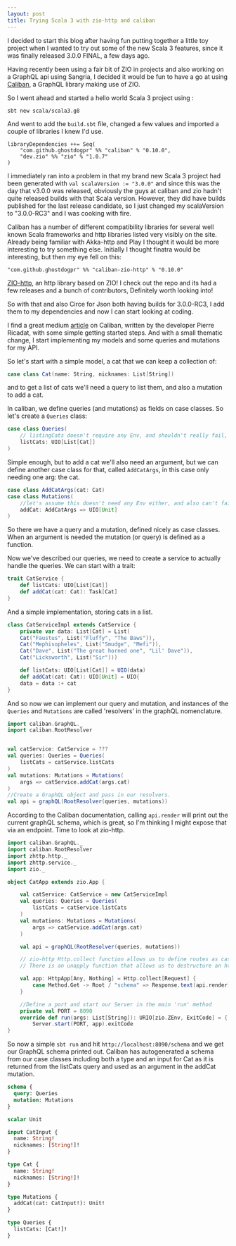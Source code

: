 ```yaml
---
layout: post
title: Trying Scala 3 with zio-http and caliban
---
```


I decided to start this blog after having fun putting together a little toy project when I wanted to try out some of the new Scala 3 features, since it was finally released 3.0.0 FINAL, a few days ago.

Having recently been using a fair bit of ZIO in projects and also working on a GraphQL api using Sangria, I decided it would be fun to have a go at using [Caliban](https://ghostdogpr.github.io/caliban/), a GraphQL library making use of ZIO.

So I went ahead and started a hello world Scala 3 project using :
    
    sbt new scala/scala3.g8

And went to add the `build.sbt` file, changed a few values and imported a couple of libraries I knew I'd use.

    libraryDependencies ++= Seq(
        "com.github.ghostdogpr" %% "caliban" % "0.10.0",
        "dev.zio" %% "zio" % "1.0.7"
    )

I immediately ran into a problem in that my brand new Scala 3 project had been generated with `val scalaVersion := "3.0.0"` and since this was the day that v3.0.0 was released, obviously the guys at caliban and zio hadn't quite released builds with that Scala version. 
However, they did have builds published for the last release candidate, so I just changed my scalaVersion to "3.0.0-RC3" and I was cooking with fire. 

Caliban has a number of different compatibility libraries for several well known Scala frameworks and http libraries listed very visibly on the site. Already being familiar with Akka-http and Play I thought it would be more interesting to try something else. Initially I thought finatra would be interesting, but then my eye fell on this:

    "com.github.ghostdogpr" %% "caliban-zio-http" % "0.10.0"

[ZIO-http](https://github.com/dream11/zio-http), an http library based on ZIO! I check out the repo and its had a few releases and a bunch of contributors, Definitely worth looking into!

So with that and also Circe for Json both having builds for 3.0.0-RC3, I add them to my dependencies and now I can start looking at coding.

I find a great medium [article](https://medium.com/@ghostdogpr/graphql-in-scala-with-caliban-part-1-8ceb6099c3c2) on Caliban, written by the developer Pierre Ricadat, with some simple getting started steps. And with a small thematic change, I start implementing my models and some queries and mutations for my API.

So let's start with a simple model, a cat that we can keep a collection of: 
    
```scala
case class Cat(name: String, nicknames: List[String])
```

and to get a list of cats we'll need a query to list them, and also a mutation to add a cat.

In caliban, we define queries (and mutations) as fields on case classes. So let's create a `Queries` class:

```scala
case class Queries(
    // listingCats doesn't require any Env, and shouldn't really fail, so UIO will do
    listCats: UIO[List[Cat]]
)
```
Simple enough, but to add a cat we'll also need an argument, but we can define another case class for that, called `AddCatArgs`, in this case only needing one arg: the cat.

```scala
case class AddCatArgs(cat: Cat)
case class Mutations(
    //let's assume this doesn't need any Env either, and also can't fail, and we don't want anything back from it
    addCat: AddCatArgs => UIO[Unit]
)
```

So there we have a query and a mutation, defined nicely as case classes. When an argument is needed the mutation (or query) is defined as a function.

Now we've described our queries, we need to create a service to actually handle the queries. We can start with a trait:

```scala
trait CatService {
    def listCats: UIO[List[Cat]]
    def addCat(cat: Cat): Task[Cat]
}
```
And a simple implementation, storing cats in a list.
```scala
class CatServiceImpl extends CatService {
    private var data: List[Cat] = List(
    Cat("Faustus", List("Fluffy", "The Baws")),
    Cat("Mephisopheles", List("Smudge", "Mefi")),
    Cat("Dave", List("The great horned one", "Lil' Dave")),
    Cat("Licksworth", List("Sir")))

    def listCats: UIO[List[Cat]] = UIO(data)
    def addCat(cat: Cat): UIO[Unit] = UIO{
    data = data :+ cat
}
```
And so now we can implement our query and mutation, and instances of the `Queries` and `Mutations` are called 'resolvers' in the graphQL nomenclature. 

```scala
import caliban.GraphQL._
import caliban.RootResolver


val catService: CatService = ???
val queries: Queries = Queries(
    listCats = catService.listCats
)
val mutations: Mutations = Mutations(
    args => catService.addCat(args.cat)
)
//Create a GraphQL object and pass in our resolvers.
val api = graphQL(RootResolver(queries, mutations))
```
According to the Caliban documentation, calling `api.render` will print out the current graphQL schema, which is great, so I'm thinking I might expose that via an endpoint. Time to look at zio-http.

```scala
import caliban.GraphQL._
import caliban.RootResolver
import zhttp.http._
import zhttp.service._
import zio._

object CatApp extends zio.App {

    val catService: CatService = new CatServiceImpl
    val queries: Queries = Queries(
        listCats = catService.listCats
    )
    val mutations: Mutations = Mutations(
        args => catService.addCat(args.cat)
    )

    val api = graphQL(RootResolver(queries, mutations))

    // zio-http Http.collect function allows us to define routes as cases of a PartialFunction.
    // There is an unapply function that allows us to destructure an http `Request` into a tuple containing a `Method` and a `Route`

    val app: HttpApp[Any, Nothing] = Http.collect[Request] {
        case Method.Get -> Root / "schema" => Response.text(api.render)
    }

    //Define a port and start our Server in the main 'run' method 
    private val PORT = 8090
    override def run(args: List[String]): URIO[zio.ZEnv, ExitCode] = {
        Server.start(PORT, app).exitCode
}
```

So now a simple `sbt run` and hit `http://localhost:8090/schema` and we get our GraphQL schema printed out. Caliban has autogenerated a schema from our case classes including both a type and an input for Cat as it is returned from the listCats query and used as an argument in the addCat mutation.

```graphql
schema {
  query: Queries
  mutation: Mutations
}

scalar Unit

input CatInput {
  name: String!
  nicknames: [String!]!
}

type Cat {
  name: String!
  nicknames: [String!]!
}

type Mutations {
  addCat(cat: CatInput!): Unit!
}

type Queries {
  listCats: [Cat!]!
}
```
